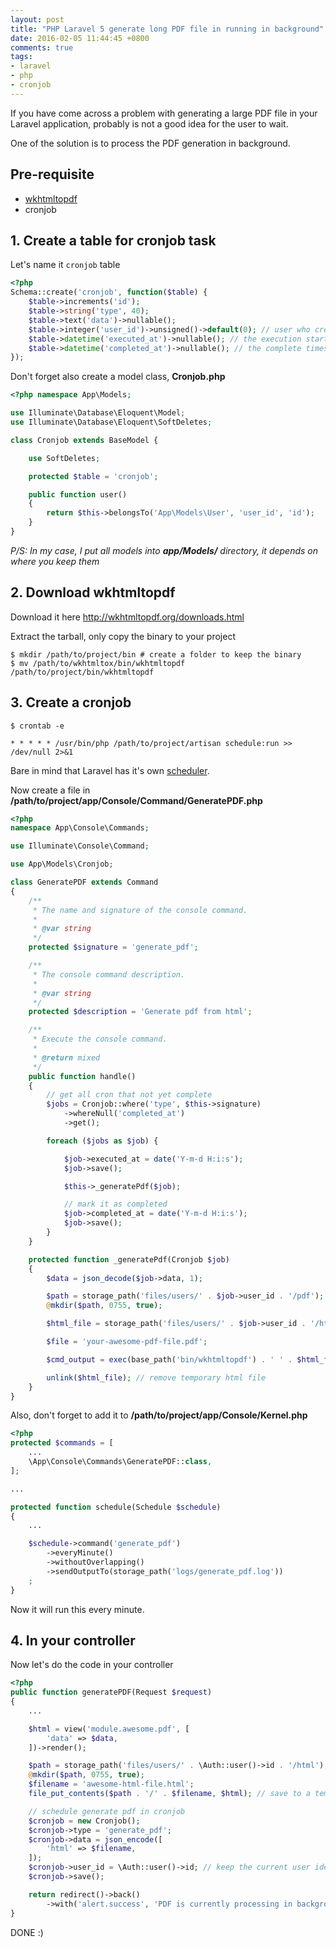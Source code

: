 ```yaml
---
layout: post
title: "PHP Laravel 5 generate long PDF file in running in background"
date: 2016-02-05 11:44:45 +0800
comments: true
tags: 
- laravel
- php
- cronjob
---
```


If you have come across a problem with generating a large PDF file in your Laravel application, probably is not a good idea for the user to wait.

One of the solution is to process the PDF generation in background.

## Pre-requisite

- [wkhtmltopdf](http://wkhtmltopdf.org/)
- cronjob

## 1. Create a table for cronjob task

Let's name it `cronjob` table

```php
<?php
Schema::create('cronjob', function($table) {
    $table->increments('id');
    $table->string('type', 40);
    $table->text('data')->nullable();
    $table->integer('user_id')->unsigned()->default(0); // user who created the cron
    $table->datetime('executed_at')->nullable(); // the execution start time
    $table->datetime('completed_at')->nullable(); // the complete timestamp
});
```

Don't forget also create a model class, **Cronjob.php**

```php
<?php namespace App\Models;

use Illuminate\Database\Eloquent\Model;
use Illuminate\Database\Eloquent\SoftDeletes;

class Cronjob extends BaseModel {

    use SoftDeletes;

    protected $table = 'cronjob';

    public function user()
    {
        return $this->belongsTo('App\Models\User', 'user_id', 'id');
    }
}
```

_P/S: In my case, I put all models into **app/Models/** directory, it depends on where you keep them_

## 2. Download wkhtmltopdf

Download it here http://wkhtmltopdf.org/downloads.html

Extract the tarball, only copy the binary to your project

```
$ mkdir /path/to/project/bin # create a folder to keep the binary
$ mv /path/to/wkhtmltox/bin/wkhtmltopdf /path/to/project/bin/wkhtmltopdf
```

## 3. Create a cronjob

```
$ crontab -e
```

```
* * * * * /usr/bin/php /path/to/project/artisan schedule:run >> /dev/null 2>&1
```

Bare in mind that Laravel has it's own [scheduler](https://laravel.com/docs/master/scheduling).

Now create a file in **/path/to/project/app/Console/Command/GeneratePDF.php**

```php
<?php
namespace App\Console\Commands;

use Illuminate\Console\Command;

use App\Models\Cronjob;

class GeneratePDF extends Command
{
    /**
     * The name and signature of the console command.
     *
     * @var string
     */
    protected $signature = 'generate_pdf';

    /**
     * The console command description.
     *
     * @var string
     */
    protected $description = 'Generate pdf from html';

    /**
     * Execute the console command.
     *
     * @return mixed
     */
    public function handle()
    {
        // get all cron that not yet complete
        $jobs = Cronjob::where('type', $this->signature)
            ->whereNull('completed_at')
            ->get();

        foreach ($jobs as $job) {

            $job->executed_at = date('Y-m-d H:i:s');
            $job->save();

            $this->_generatePdf($job);

            // mark it as completed
            $job->completed_at = date('Y-m-d H:i:s');
            $job->save();
        }
    }

    protected function _generatePdf(Cronjob $job)
    {
        $data = json_decode($job->data, 1);

        $path = storage_path('files/users/' . $job->user_id . '/pdf');
        @mkdir($path, 0755, true);

        $html_file = storage_path('files/users/' . $job->user_id . '/html/' . $data['html']);

        $file = 'your-awesome-pdf-file.pdf';

        $cmd_output = exec(base_path('bin/wkhtmltopdf') . ' ' . $html_file . ' ' . $path . '/' . $file);

        unlink($html_file); // remove temporary html file
    }
}
```

Also, don't forget to add it to **/path/to/project/app/Console/Kernel.php**

```php
<?php
protected $commands = [
    ...
    \App\Console\Commands\GeneratePDF::class,
];

...

protected function schedule(Schedule $schedule)
{
    ...

    $schedule->command('generate_pdf')
        ->everyMinute()
        ->withoutOverlapping()
        ->sendOutputTo(storage_path('logs/generate_pdf.log'))
    ;
}
```

Now it will run this every minute.

## 4. In your controller

Now let's do the code in your controller

```php
<?php
public function generatePDF(Request $request)
{
    ...

    $html = view('module.awesome.pdf', [
        'data' => $data,
    ])->render();

    $path = storage_path('files/users/' . \Auth::user()->id . '/html');
    @mkdir($path, 0755, true);
    $filename = 'awesome-html-file.html';
    file_put_contents($path . '/' . $filename, $html); // save to a temporary html file

    // schedule generate pdf in cronjob
    $cronjob = new Cronjob();
    $cronjob->type = 'generate_pdf';
    $cronjob->data = json_encode([
        'html' => $filename,
    ]);
    $cronjob->user_id = \Auth::user()->id; // keep the current user identity, because in cron, it won't know which user is current user
    $cronjob->save();

    return redirect()->back()
        ->with('alert.success', 'PDF is currently processing in background. Please refresh the page later.');
}
```

DONE :)
